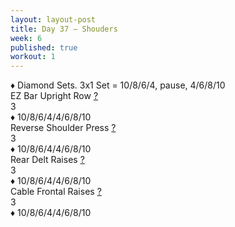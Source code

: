 ```yaml
---
layout: layout-post
title: Day 37 — Shouders
week: 6
published: true
workout: 1
---
```


<div class="ex_list">
  <div class="note _padding-bottom">♦ Diamond Sets. 3x1 Set = 10/8/6/4, pause, 4/6/8/10 </div>

  <div class="ex">
    <div class="name">
      EZ Bar Upright Row 
      <a href="https://www.youtube.com/watch?v=hjMLV7mNQjg" target="_blank">?</a>
    </div>
    <div class="set">3 <br/></div>
    <div class="rep">♦ 10/8/6/4/4/6/8/10</div>
  </div>

  <div class="ex">
    <div class="name">
      Reverse Shoulder Press
      <a href="https://www.youtube.com/watch?v=B0FFJCuLEO8" target="_blank">?</a>
    </div>
    <div class="set">3 <br/></div>
    <div class="rep">♦ 10/8/6/4/4/6/8/10</div>
  </div>

  <div class="ex">
    <div class="name">
      Rear Delt Raises
      <a href="https://www.youtube.com/watch?v=ttvfGg9d76c" target="_blank">?</a>
    </div>
    <div class="set">3 <br/></div>
    <div class="rep">♦ 10/8/6/4/4/6/8/10</div>
  </div>

  <div class="ex">
    <div class="name">
      Cable Frontal Raises
      <a href="https://www.youtube.com/watch?v=D-3JnFrFUOw" target="_blank">?</a>
    </div>
    <div class="set">3 <br/></div>
    <div class="rep">♦ 10/8/6/4/4/6/8/10</div>
  </div>

</div>



